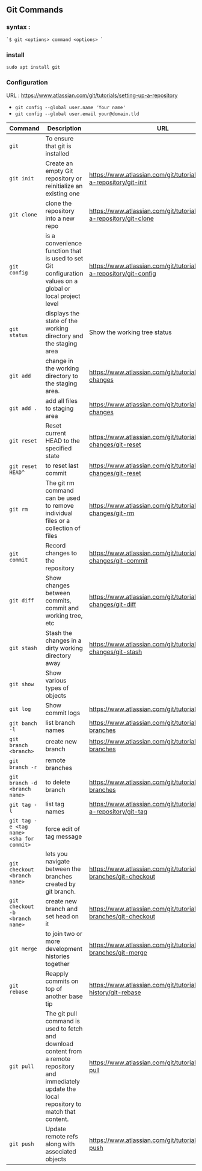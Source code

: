 ##  Git Commands 
  ### syntax : 
	`$ git <options> command <options> `
  ### install 
  `sudo apt install git `
  ### Configuration
  URL : https://www.atlassian.com/git/tutorials/setting-up-a-repository
  - `git config --global user.name 'Your name' `
  - `git config --global user.email your@domain.tld`


|Command		|Description							|URL		|
|-----------------------|---------------------------------------------------------------|---------------|
|`git`			|To ensure that git is installed                                |		|
|`git init`             |Create an empty Git repository or reinitialize an existing one |https://www.atlassian.com/git/tutorials/setting-up-a-repository/git-init|
|`git clone`|clone the repository into a new repo |https://www.atlassian.com/git/tutorials/setting-up-a-repository/git-clone|
|`git config`| is a convenience function that is used to set Git configuration values on a global or local project level|https://www.atlassian.com/git/tutorials/setting-up-a-repository/git-config|
|`git status` | displays the state of the working directory and the staging area|Show the working tree status|
|`git add ` |change in the working directory to the staging area.|https://www.atlassian.com/git/tutorials/saving-changes|
|`git add .`|add all files to staging area | https://www.atlassian.com/git/tutorials/saving-changes
|`git reset ` |Reset current HEAD to the specified state|https://www.atlassian.com/git/tutorials/undoing-changes/git-reset|
|`git reset HEAD^ `|to reset last commit |https://www.atlassian.com/git/tutorials/undoing-changes/git-reset|
|`git rm ` |The git rm command can be used to remove individual files or a collection of files|https://www.atlassian.com/git/tutorials/undoing-changes/git-rm|
|`git commit ` |Record changes to the repository |https://www.atlassian.com/git/tutorials/saving-changes/git-commit|
|`git diff` |Show changes between commits, commit and working tree, etc|https://www.atlassian.com/git/tutorials/saving-changes/git-diff|
|`git stash`|Stash the changes in a dirty working directory away|https://www.atlassian.com/git/tutorials/saving-changes/git-stash|
|`git show` |Show various types of objects| | 
|`git log ` | Show commit logs|https://www.atlassian.com/git/tutorials/git-log|
|`git banch -l` |list branch names | https://www.atlassian.com/git/tutorials/using-branches|
|`git branch <branch>` |create new branch | https://www.atlassian.com/git/tutorials/using-branches|
|`git branch -r ` |remote branches | |
|`git branch -d <branch name>`|to delete branch |https://www.atlassian.com/git/tutorials/using-branches|
|`git tag -l `|list tag names |https://www.atlassian.com/git/tutorials/inspecting-a-repository/git-tag|
|`git tag -e <tag name> <sha for commit> `|force edit of tag message| |
|`git checkout <branch name>` |lets you navigate between the branches created by git branch. | https://www.atlassian.com/git/tutorials/using-branches/git-checkout|
|`git checkout -b <branch name>` |create new branch and set head on it | https://www.atlassian.com/git/tutorials/using-branches/git-checkout|
|`git merge ` |to join two or more development histories together|https://www.atlassian.com/git/tutorials/using-branches/git-merge|
|`git rebase `|Reapply commits on top of another base tip|https://www.atlassian.com/git/tutorials/rewriting-history/git-rebase|
|`git pull`|The git pull command is used to fetch and download content from a remote repository and immediately update the local repository to match that content. |https://www.atlassian.com/git/tutorials/syncing/git-pull|
|`git push `|Update remote refs along with associated objects|https://www.atlassian.com/git/tutorials/syncing/git-push|